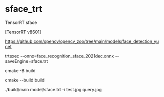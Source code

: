 # sface_trt
TensorRT sface

[TensorRT v8601] 

https://github.com/opencv/opencv_zoo/tree/main/models/face_detection_yunet

trtexec --onnx=face_recognition_sface_2021dec.onnx --saveEngine=sface.trt

cmake -B build

cmake --build build

./build/main model/sface.trt -i test.jpg query.jpg 

